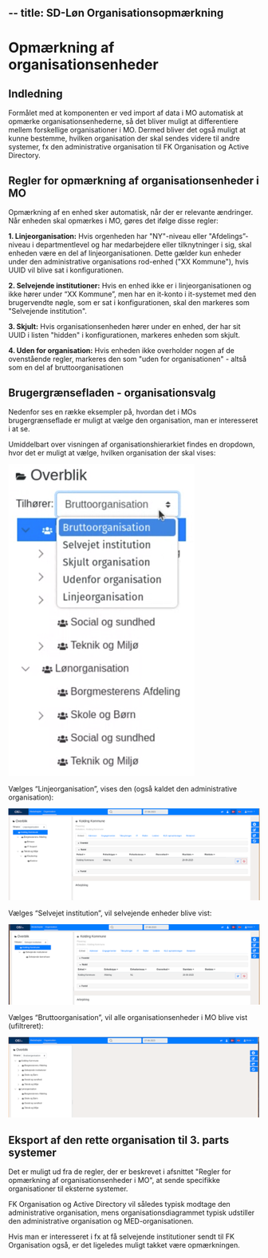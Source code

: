 --
title: SD-Løn Organisationsopmærkning
---

# Opmærkning af organisationsenheder

## Indledning

Formålet med at komponenten er ved import af data i MO automatisk at opmærke organisationsenhederne, så det bliver muligt at differentiere mellem forskellige organisationer i MO. Dermed bliver det også muligt at kunne bestemme, hvilken organisation der skal sendes videre til andre systemer, fx den administrative organisation til FK Organisation og Active Directory.

## Regler for opmærkning af organisationsenheder i MO

Opmærkning af en enhed sker automatisk, når der er relevante ændringer. Når enheden skal opmærkes i MO, gøres det ifølge disse regler:

**1. Linjeorganisation:** Hvis orgenheden har "NY"-niveau eller "Afdelings”-niveau i departmentlevel og har medarbejdere eller tilknytninger i sig, skal enheden være en del af linjeorganisationen. Dette gælder kun enheder under den administrative organisations rod-enhed ("XX Kommune"), hvis UUID vil blive sat i konfigurationen.

**2. Selvejende institutioner:** Hvis en enhed ikke er i linjeorganisationen og ikke hører under “XX Kommune”, men har en it-konto i it-systemet med den brugervendte nøgle, som er sat  i konfigurationen, skal den markeres som "Selvejende institution".

**3. Skjult:** Hvis organisationsenheden hører under en enhed, der har sit UUID i listen "hidden" i konfigurationen, markeres enheden som skjult.

**4. Uden for organisation:** Hvis enheden ikke overholder nogen af de ovenstående regler, markeres den som "uden for organisationen" - altså som en del af bruttoorganisationen

## Brugergrænsefladen - organisationsvalg

Nedenfor ses en række eksempler på, hvordan det i MOs brugergrænseflade er muligt at vælge den organisation, man er interesseret i at se.

Umiddelbart over visningen af organisationshierarkiet findes en dropdown, hvor det er muligt at vælge, hvilken organisation der skal vises:

![organisationsdropdown](/docs/src/graphics/organisationsdropdown.png)

Vælges “Linjeorganisation”, vises den (også kaldet den administrative organisation):

![linjeorganisationen](/docs/src/graphics/linjeorganisationen.png)

Vælges “Selvejet institution”, vil selvejende enheder blive vist:

![selvejetinstitution](/docs/src/graphics/selvejetinstitution.png)

Vælges “Bruttoorganisation”, vil alle organisationsenheder i MO blive vist (ufiltreret):

![bruttoorganisationen](/docs/src/graphics/bruttoorganisationen.png)

## Eksport af den rette organisation til 3. parts systemer

Det er muligt ud fra de regler, der er beskrevet i afsnittet "Regler for opmærkning af organisationsenheder i MO", at sende specifikke organisationer til eksterne systemer.

FK Organisation og Active Directory vil således typisk modtage den administrative organisation, mens organisationsdiagrammet typisk udstiller den administrative organisation og MED-organisationen.

Hvis man er interesseret i fx at få selvejende institutioner sendt til FK Organisation også, er det ligeledes muligt takket være opmærkningen.
